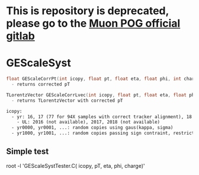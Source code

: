 

# This is repository is deprecated, please go to the [Muon POG official gitlab](https://gitlab.cern.ch/cms-muonPOG/GeneralizedEndpoint/GEScaleSyst)



# GEScaleSyst

``` C
float GEScaleCorrPt(int icopy, float pt, float eta, float phi, int charge, bool doOpp = false)
  - returns corrected pT

TLorentzVector GEScaleCorrLvec(int icopy, float pt, float eta, float phi, int charge, bool doOpp = false)
  - returns TLorentzVector with corrected pT
```
``` txt
icopy:
  - yr: 16, 17 (77 for 94X samples with correct tracker alignment), 18
    - UL: 2016 (not available), 2017, 2018 (not available)
  - yr0000, yr0001, ...: random copies using gaus(kappa, sigma)
  - yr1000, yr1001, ...: random copies passing sign contraint, restrict sign of bias if (k + 1 sigma)(k - 1 sigma) > 0
```

## Simple test
root -l 'GEScaleSystTester.C( icopy, pT, eta, phi, charge)'
